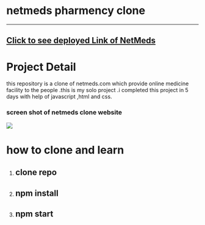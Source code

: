# <h1>netmeds pharmency clone
  <hr> 
  <h2> <a href="https://bright-truffle-7e73b1.netlify.app"> Click to see deployed Link of NetMeds </a></h2>
  
  # Project Detail 
  <p>this repository is a clone of netmeds.com which provide online medicine facility to the people .this is my solo project .i completed this project in 5 days with help of javascript ,html and css.</p>
  
  <h3> screen shot of netmeds clone website </h3>
  <img src ="https://github.com/prakash817/netmedspharmencyclone/blob/19508f3d7f4b74fde0931978f683c43e83e9efaa/netmeds%20ss.png" />
  
  # how to clone and learn 
1. <h2> clone repo </h2>
2. <h2> npm install </h2>
3. <h2> npm start  </h2>
  
